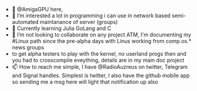 - 👋 @AmigaGPU here,
- 👀 I’m interested a lot in programming i can use in network based semi-automated maintanance of server (groups)
- 🌱 Currently learning Julia GoLang and C
- 💞️ I’m not looking to collaborate on any project ATM, I'm documenting my #Linux path since the pre-alpha days with Linus working from comp.os.* news groups
- to get alpha testers to play with the kernel, no userland progs then and you had to crosscompile eveything, details are in my main doc project
- 📫 How to reach me simple, I have @RadioAuzreus on twitter, Telegram and Signal handles. Simplest is twitter, I also have the github mobile app so sending me a msg here will light that notification up also

<!---
AmigaGPU/AmigaGPU is a ✨ special ✨ repository because its `README.md` (this file) appears on your GitHub profile.
You can click the Preview link to take a look at your changes.
--->
